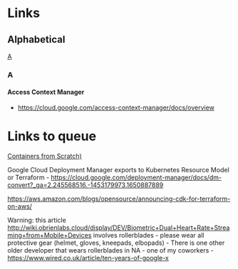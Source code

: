 # Links

## Alphabetical
[A](#a)
### A
#### Access Context Manager
- https://cloud.google.com/access-context-manager/docs/overview

# Links to queue
[Containers from Scratch)](https://www.youtube.com/watch?v=8fi7uSYlOdc)

Google Cloud Deployment Manager exports to Kubernetes Resource Model or Terraform - https://cloud.google.com/deployment-manager/docs/dm-convert?_ga=2.245568516.-1453179973.1650887889

https://aws.amazon.com/blogs/opensource/announcing-cdk-for-terraform-on-aws/

Warning: this article http://wiki.obrienlabs.cloud/display/DEV/Biometric+Dual+Heart+Rate+Streaming+from+Mobile+Devices involves rollerblades - please wear all protective gear (helmet, gloves, kneepads, elbopads) - There is one other older developer that wears rollerblades in NA - one of my coworkers - https://www.wired.co.uk/article/ten-years-of-google-x


